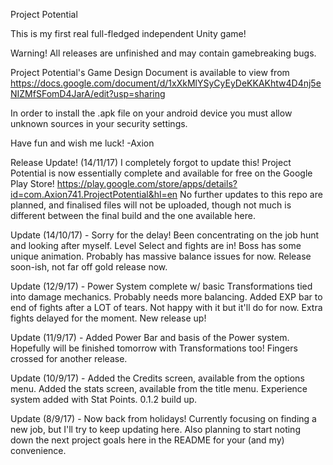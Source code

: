 

Project Potential

This is my first real full-fledged independent Unity game!

Warning!
All releases are unfinished and may contain gamebreaking bugs.

Project Potential's Game Design Document is available to view from https://docs.google.com/document/d/1xXkMlYSyCyEyDeKKAKhtw4D4nj5eNIZMfSFomD4JarA/edit?usp=sharing

In order to install the .apk file on your android device you must allow unknown sources in your security settings.

Have fun and wish me luck!
-Axion



Release Update! (14/11/17)
I completely forgot to update this! Project Potential is now essentially complete and available for free on the Google Play Store!
https://play.google.com/store/apps/details?id=com.Axion741.ProjectPotential&hl=en
No further updates to this repo are planned, and finalised files will not be uploaded, though not much is different between the final build and the one available here.

Update (14/10/17) - Sorry for the delay! Been concentrating on the job hunt and looking after myself. Level Select and fights are in! Boss has some unique animation. Probably has massive balance issues for now. Release soon-ish, not far off gold release now. 

Update (12/9/17) - Power System complete w/ basic Transformations tied into damage mechanics. Probably needs more balancing. Added EXP bar to end of fights after a LOT of tears. Not happy with it but it'll do for now. Extra fights delayed for the moment. New release up!

Update (11/9/17) - Added Power Bar and basis of the Power system. Hopefully will be finished tomorrow with Transformations too! Fingers crossed for another release.

Update (10/9/17) - Added the Credits screen, available from the options menu. Added the stats screen, available from the title menu. Experience system added with Stat Points. 0.1.2 build up.

Update (8/9/17) - Now back from holidays! Currently focusing on finding a new job, but I'll try to keep updating here. Also planning to start noting down the next project goals here in the README for your (and my) convenience.


